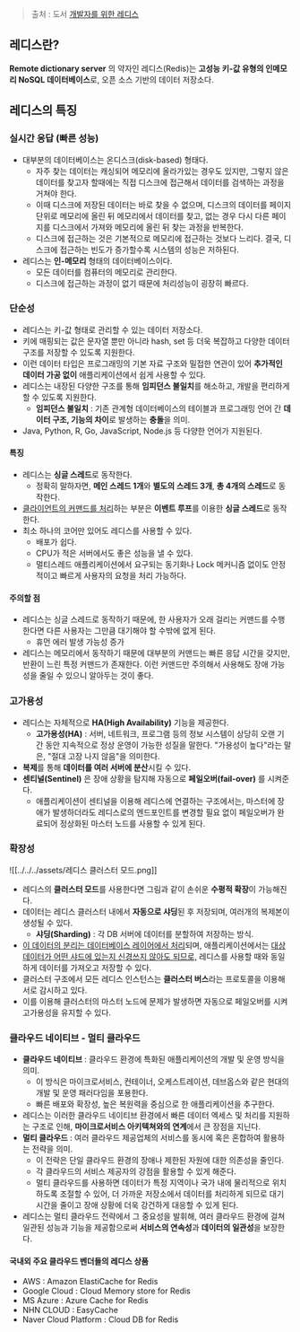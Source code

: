
> 출처 : 도서 [개발자를 위한 레디스](http://acornpub.co.kr/book/redis_for_developers)

## 레디스란?
**Remote dictionary server** 의 약자인 레디스(Redis)는 **고성능 키-값 유형의 인메모리 NoSQL 데이터베이스**로, 오픈 소스 기반의 데이터 저장소다.

## 레디스의 특징

### 실시간 응답 (빠른 성능)
- 대부분의 데이터베이스는 온디스크(disk-based) 형태다.
	- 자주 찾는 데이터는 캐싱되어 메모리에 올라가있는 경우도 있지만, 그렇지 않은 데이터를 찾고자 할때에는 직접 디스크에 접근해서 데이터를 검색하는 과정을 거쳐야 한다.
	- 이때 디스크에 저장된 데이터는 바로 찾을 수 없으며, 디스크의 데이터를 페이지 단위로 메모리에 올린 뒤 메모리에서 데이터를 찾고, 없는 경우 다시 다른 페이지를 디스크에서 가져와 메모리에 올린 뒤 찾는 과정을 반복한다.
	- 디스크에 접근하는 것은 기본적으로 메모리에 접근하는 것보다 느리다. 결국, 디스크에 접근하는 빈도가 증가할수록 시스템의 성능은 저하된다.
- 레디스는 **인-메모리** 형태의 데이터베이스이다.
	- 모든 데이터를 컴퓨터의 메모리로 관리한다.
	- 디스크에 접근하는 과정이 없기 때문에 처리성능이 굉장히 빠르다.
### 단순성
- 레디스는 키-값 형태로 관리할 수 있는 데이터 저장소다.
- 키에 매핑되는 값은 문자열 뿐만 아니라 hash, set 등 더욱 복잡하고 다양한 데이터 구조를 저장할 수 있도록 지원한다.
- 이런 데이터 타입은 프로그래밍의 기본 자료 구조와 밀접한 연관이 있어 **추가적인 데이터 가공 없이** 애플리케이션에서 쉽게 사용할 수 있다.
- 레디스는 내장된 다양한 구조를 통해 **임피던스 불일치**를 해소하고, 개발을 편리하게 할 수 있도록 지원한다.
	- **임피던스 불일치** : 기존 관계형 데이터베이스의 테이블과 프로그래밍 언어 간 **데이터 구조, 기능의 차이**로 발생하는 **충돌**을 의미.
- Java, Python, R, Go, JavaScript, Node.js 등 다양한 언어가 지원된다.

#### 특징
- 레디스는 **싱글 스레드**로 동작한다.
	- 정확히 말하자면, **메인 스레드 1개**와 **별도의 스레드 3개**, **총 4개의 스레드**로 동작한다.
- <u>클라이언트의 커맨드를 처리</u>하는 부분은 **이벤트 루프**를 이용한 **싱글 스레드**로 동작한다.
- 최소 하나의 코어만 있어도 레디스를 사용할 수 있다.
	- 배포가 쉽다.
	- CPU가 적은 서버에서도 좋은 성능을 낼 수 있다.
	- 멀티스레드 애플리케이션에서 요구되는 동기화나 Lock 메커니즘 없이도 안정적이고 빠르게 사용자의 요청을 처리 가능하다.

#### 주의할 점
- 레디스는 싱글 스레드로 동작하기 때문에, 한 사용자가 오래 걸리는 커맨드를 수행한다면 다른 사용자는 그만큼 대기해야 할 수밖에 없게 된다.
	- 휴먼 에러 발생 가능성 증가
- 레디스는 메모리에서 동작하기 때문에 대부분의 커맨드는 빠른 응답 시간을 갖지만, 반환이 느린 특정 커맨드가 존재한다. 이런 커맨드만 주의해서 사용해도 장애 가능성을 줄일 수 있으니 알아두는 것이 좋다.

### 고가용성
- 레디스는 자체적으로 **HA(High Availability)** 기능을 제공한다.
	- **고가용성(HA)** : 서버, 네트워크, 프로그램 등의 정보 시스템이 상당히 오랜 기간 동안 지속적으로 정상 운영이 가능한 성질을 말한다. "가용성이 높다"라는 말은, "절대 고장 나지 않음"을 의미한다.
- **복제**를 통해 **데이터를 여러 서버에 분산**시킬 수 있다.
- **센티널(Sentinel)** 은 장애 상황을 탐지해 자동으로 **페일오버(fail-over)** 를 시켜준다.
	- 애플리케이션이 센티널을 이용해 레디스에 연결하는 구조에서는, 마스터에 장애가 발생하더라도 레디스로의 엔드포인트를 변경할 필요 없이 페일오버가 완료되어 정상화된 마스터 노드를 사용할 수 있게 된다.

### 확장성
![[../../../assets/레디스 클러스터 모드.png]]
- 레디스의 **클러스터 모드**를 사용한다면 그림과 같이 손쉬운 **수평적 확장**이 가능해진다.
- 데이터는 레디스 클러스터 내에서 **자동으로 샤딩**된 후 저장되며, 여러개의 복제본이 생성될 수 있다.
	- **샤딩(Sharding)** : 각 DB 서버에 데이터를 분할하여 저장하는 방식.
- <u>이 데이터의 분리는 데이터베이스 레이어에서 처리</u>되며, 애플리케이션에서는 <u>대상 데이터가 어떤 샤드에 있는지 신경쓰지 않아도 되므로,</u> 레디스를 사용할 때와 동일하게 데이터를 가져오고 저장할 수 있다.
- 클러스터 구조에서 모든 레디스 인스턴스는 **클러스터 버스**라는 프로토콜을 이용해 서로 감시하고 있다.
- 이를 이용해 클러스터의 마스터 노드에 문제가 발생하면 자동으로 페일오버를 시켜 고가용성을 유지할 수 있다.

### 클라우드 네이티브 - 멀티 클라우드
- **클라우드 네이티브** : 클라우드 환경에 특화된 애플리케이션의 개발 및 운영 방식을 의미.
	- 이 방식은 마이크로서비스, 컨테이너, 오케스트레이션, 데브옵스와 같은 현대의 개발 및 운영 패러다임을 포용한다.
	- 빠른 배포와 확장성, 높은 복원력을 중심으로 한 애플리케이션을 추구한다.
- 레디스는 이러한 클라우드 네이티브 환경에서 빠른 데이터 엑세스 및 처리를 지원하는 구조로 인해, **마이크로서비스 아키텍쳐와의 연계**에서 큰 장점을 지닌다.
- **멀티 클라우드** : 여러 클라우드 제공업체의 서비스를 동시에 혹은 혼합하여 활용하는 전략을 의미.
	- 이 전략은 단일 클라우드 환경의 장애나 제한된 자원에 대한 의존성을 줄인다.
	- 각 클라우드의 서비스 제공자의 강점을 활용할 수 있게 해준다.
	- 멀티 클라우드를 사용하면 데이터가 특정 지역이나 국가 내에 물리적으로 위치하도록 조절할 수 있어, 더 가까운 저장소에서 데이터를 처리하게 되므로 대기 시간을 줄이고 장애 상황에 더욱 강건하게 대응할 수 있게 된다.
- 레디스는 멀티 클라우드 전략에서 그 중요성을 발휘해, 여러 클라우드 환경에 걸쳐 일관된 성능과 기능을 제공함으로써 **서비스의 연속성**과 **데이터의 일관성**을 보장한다.

#### 국내외 주요 클라우드 벤더들의 레디스 상품
- AWS : Amazon ElastiCache for Redis
- Google Cloud : Cloud Memory store for Redis
- MS Azure : Azure Cache for Redis
- NHN CLOUD : EasyCache
- Naver Cloud Platform : Cloud DB for Redis

